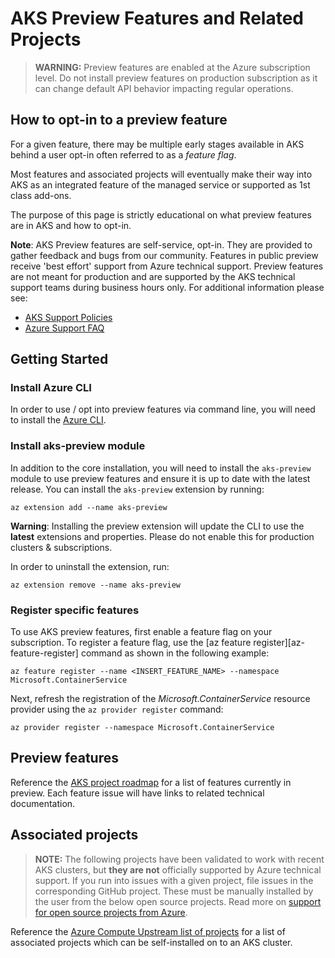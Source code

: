 # AKS Preview Features and Related Projects

> **WARNING:** Preview features are enabled at the Azure
subscription level. Do not install preview features on production subscription
as it can change default API behavior impacting regular operations.

## How to opt-in to a preview feature
For a given feature, there may be multiple early stages available in AKS
behind a user opt-in often referred to as a *feature flag*.

Most features and associated projects will eventually make
their way into AKS as an integrated feature of the managed service or supported as 1st class add-ons.

The purpose of this page is strictly educational on what preview features are in AKS and how to opt-in.

**Note**: AKS Preview features are self-service, opt-in. They are provided to
gather feedback and bugs from our community. Features in public preview receive 'best effort' support from Azure technical support. Preview features are not meant for
production and are supported by the AKS technical support teams during business
hours only. For additional information please see:

* [AKS Support Policies](https://docs.microsoft.com/en-us/azure/aks/support-policies)
* [Azure Support FAQ](https://azure.microsoft.com/en-us/support/faq/)

## Getting Started

### Install Azure CLI
In order to use / opt into preview features via command line, you will need to install the [Azure CLI](https://docs.microsoft.com/en-us/cli/azure/install-azure-cli?view=azure-cli-latest).

### Install aks-preview module
In addition to the core installation, you will need to install the `aks-preview` module to use preview features and ensure it is up to date with the latest release.
You can install the `aks-preview` extension by running:

```
az extension add --name aks-preview
```

**Warning**: Installing the preview extension will update the CLI to use the
**latest** extensions and properties. Please do not enable this for production
clusters & subscriptions.

In order to uninstall the extension, run:

```
az extension remove --name aks-preview
```

### Register specific features
To use AKS preview features, first enable a feature flag on your subscription. To register a feature flag, use the [az feature register][az-feature-register] command as shown in the following example:

```
az feature register --name <INSERT_FEATURE_NAME> --namespace Microsoft.ContainerService
```

Next, refresh the registration of the *Microsoft.ContainerService* resource provider using the `az provider register` command:

```azurecli-interactive
az provider register --namespace Microsoft.ContainerService
```

## Preview features

Reference the [AKS project roadmap](https://github.com/Azure/AKS/projects/1#column-5273286) for a list of features currently in preview. Each feature issue will have links to related technical documentation.

## Associated projects

> **NOTE:** The following projects have been validated to work with
recent AKS clusters, but **they are not** officially supported by Azure technical
support. If you run into issues with a given project, file issues in the corresponding GitHub
project. These must be manually installed by the user from the below open source projects. Read more on [support for open source projects from Azure](https://github.com/Azure/container-compute-upstream/blob/master/README.md#support).

Reference the [Azure Compute Upstream list of projects](https://github.com/Azure/container-compute-upstream/blob/master/README.md#project-list) for a list of associated projects which can be self-installed on to an AKS cluster.
